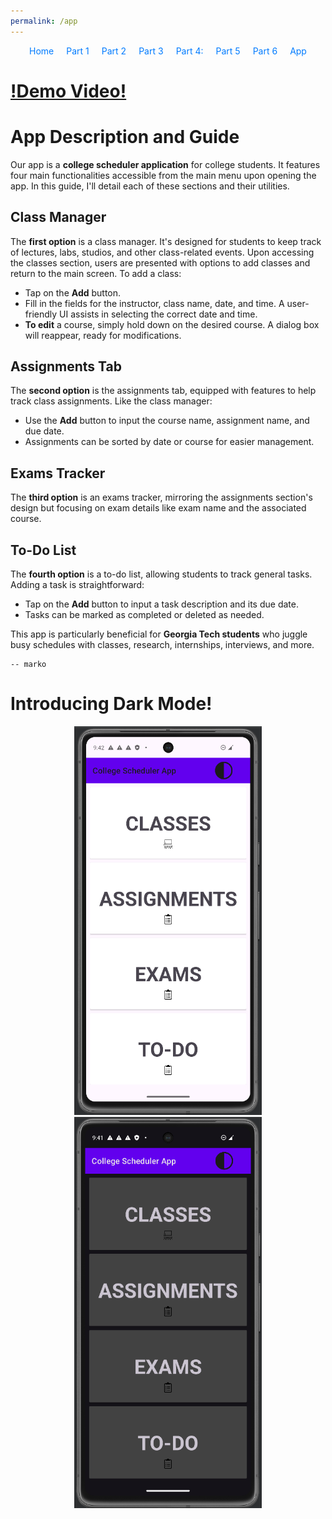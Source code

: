 ```yaml
---
permalink: /app
---
```


<div style="margin-bottom: 20px;">
    <style>
        #navigation ul {
            list-style: none;
            padding: 0;
            margin: 0;
            display: flex;
            flex-direction: row;
            justify-content: center; /* Center the navigation */
        }
        #navigation ul li {
            margin: 0 10px; /* Add some space between the links */
        }
        #navigation ul li a {
            text-decoration: none; /* Optional: removes underline from links */
            color: #007bff; /* Optional: sets link color */
        }
    </style>
    <nav id="navigation">
        <ul>
            <li><a href="/Group-41/">Home</a></li>
            <li><a href="docs/tutorial/1">Part 1</a></li>
            <li><a href="docs/tutorial/2">Part 2</a></li>
            <li><a href="docs/tutorial/3">Part 3</a></li>
            <li><a href="docs/tutorial/4">Part 4:</a></li>
            <li><a href="docs/tutorial/5">Part 5</a></li>
            <li><a href="docs/tutorial/6">Part 6</a></li>
            <li><a href="app">App</a></li>
        </ul>
    </nav>
</div>

# [!Demo Video!](https://youtu.be/X4y0fwzvXfQ)

# App Description and Guide

Our app is a **college scheduler application** for college students. It features four main functionalities accessible from the main menu upon opening the app. In this guide, I'll detail each of these sections and their utilities.

## Class Manager

The **first option** is a class manager. It's designed for students to keep track of lectures, labs, studios, and other class-related events. Upon accessing the classes section, users are presented with options to add classes and return to the main screen. To add a class:

- Tap on the **Add** button.
- Fill in the fields for the instructor, class name, date, and time. A user-friendly UI assists in selecting the correct date and time.
- **To edit** a course, simply hold down on the desired course. A dialog box will reappear, ready for modifications.

## Assignments Tab

The **second option** is the assignments tab, equipped with features to help track class assignments. Like the class manager:

- Use the **Add** button to input the course name, assignment name, and due date.
- Assignments can be sorted by date or course for easier management.

## Exams Tracker

The **third option** is an exams tracker, mirroring the assignments section's design but focusing on exam details like exam name and the associated course.

## To-Do List

The **fourth option** is a to-do list, allowing students to track general tasks. Adding a task is straightforward:

- Tap on the **Add** button to input a task description and its due date.
- Tasks can be marked as completed or deleted as needed.

This app is particularly beneficial for **Georgia Tech students** who juggle busy schedules with classes, research, internships, interviews, and more.

    -- marko

# Introducing Dark Mode!

<div align="center">

<img src="light_mode.png" alt="Alt text for the first image" width="300"/>

<img src="dark_mode.png" alt="Alt text for the second image" width="300"/>

</div>
